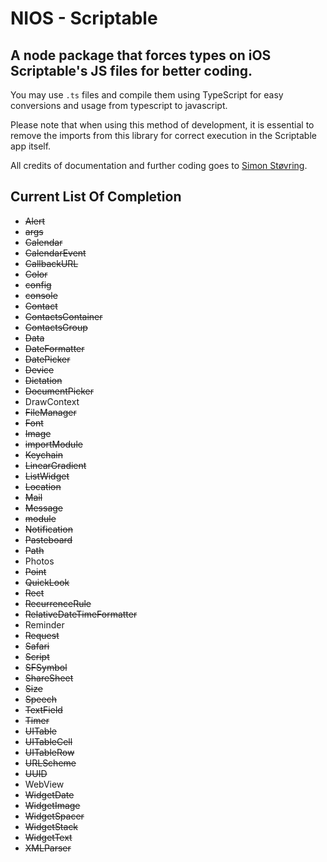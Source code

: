# NIOS - Scriptable
## A node package that forces types on iOS Scriptable's JS files for better coding.
You may use ```.ts``` files and compile them using TypeScript for easy conversions and usage from typescript to javascript. 

Please note that when using this method of development, it is essential to remove the imports from this library for correct
execution in the Scriptable app itself.

All credits of documentation and further coding goes to [Simon Støvring](https://twitter.com/simonbs).

## Current List Of Completion
- ~~Alert~~
- ~~args~~
- ~~Calendar~~
- ~~CalendarEvent~~
- ~~CallbackURL~~
- ~~Color~~
- ~~config~~
- ~~console~~
- ~~Contact~~
- ~~ContactsContainer~~
- ~~ContactsGroup~~
- ~~Data~~
- ~~DateFormatter~~
- ~~DatePicker~~
- ~~Device~~
- ~~Dictation~~
- ~~DocumentPicker~~
- DrawContext
- ~~FileManager~~
- ~~Font~~
- ~~Image~~
- ~~importModule~~
- ~~Keychain~~
- ~~LinearGradient~~
- ~~ListWidget~~
- ~~Location~~
- ~~Mail~~
- ~~Message~~
- ~~module~~
- ~~Notification~~
- ~~Pasteboard~~
- ~~Path~~
- Photos
- ~~Point~~
- ~~QuickLook~~
- ~~Rect~~
- ~~RecurrenceRule~~
- ~~RelativeDateTimeFormatter~~
- Reminder
- ~~Request~~
- ~~Safari~~
- ~~Script~~
- ~~SFSymbol~~
- ~~ShareSheet~~
- ~~Size~~
- ~~Speech~~
- ~~TextField~~
- ~~Timer~~
- ~~UITable~~
- ~~UITableCell~~
- ~~UITableRow~~
- ~~URLScheme~~
- ~~UUID~~
- WebView
- ~~WidgetDate~~
- ~~WidgetImage~~
- ~~WidgetSpacer~~
- ~~WidgetStack~~
- ~~WidgetText~~
- ~~XMLParser~~
